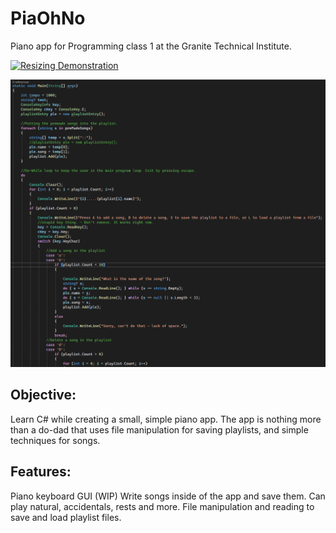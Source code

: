 # PiaOhNo
Piano app for Programming class 1 at the Granite Technical Institute. 

[![Resizing Demonstration]([img.youtube.com/vi/sf8sDtfFFBI/maxresdefault.jpg](https://github.com/Who-Am-Idk/PiaOhNo/blob/main/images/playlist.png?raw=true))](https://www.youtube.com/watch?v=sf8sDtfFFBI)

![src screenshot](https://github.com/Who-Am-Idk/PiaOhNo/blob/main/images/playlist.png?raw=true)

## Objective:
Learn C# while creating a small, simple piano app. The app is nothing more than a do-dad that uses file manipulation for saving playlists, and simple techniques for songs.

## Features:
Piano keyboard GUI (WIP)
Write songs inside of the app and save them.
Can play natural, accidentals, rests and more.
File manipulation and reading to save and load playlist files.
